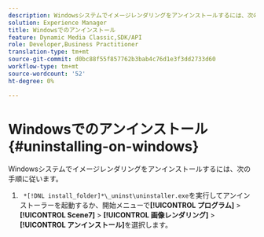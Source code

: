 ```yaml
---
description: Windowsシステムでイメージレンダリングをアンインストールするには、次の手順に従います。
solution: Experience Manager
title: Windowsでのアンインストール
feature: Dynamic Media Classic,SDK/API
role: Developer,Business Practitioner
translation-type: tm+mt
source-git-commit: d0bc88f55f857762b3bab4c76d1e3f3dd2733d60
workflow-type: tm+mt
source-wordcount: '52'
ht-degree: 0%

---
```



# Windowsでのアンインストール{#uninstalling-on-windows}

Windowsシステムでイメージレンダリングをアンインストールするには、次の手順に従います。

1. ` *[!DNL install_folder]*\_uninst\uninstaller.exe`を実行してアンインストーラーを起動するか、開始メニューで&#x200B;**[!UICONTROL プログラム]** > **[!UICONTROL Scene7]** > **[!UICONTROL 画像レンダリング]** > **[!UICONTROL アンインストール]**&#x200B;を選択します。
